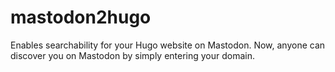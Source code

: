 # mastodon2hugo
Enables searchability for your Hugo website on Mastodon. Now, anyone can discover you on Mastodon by simply entering your domain.
